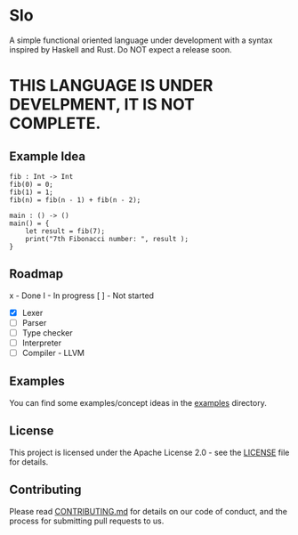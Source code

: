 # Slo
A simple functional oriented language under development with a syntax inspired by Haskell and Rust. Do NOT expect a release soon.

# THIS LANGUAGE IS UNDER DEVELPMENT, IT IS NOT COMPLETE.

## Example Idea

```slo
fib : Int -> Int
fib(0) = 0;
fib(1) = 1;
fib(n) = fib(n - 1) + fib(n - 2);

main : () -> ()
main() = {
    let result = fib(7);
    print("7th Fibonacci number: ", result );
}
```

## Roadmap
x - Done
I - In progress
[ ] - Not started

- [x] Lexer
- [ ] Parser
- [ ] Type checker
- [ ] Interpreter
- [ ] Compiler - LLVM

## Examples

You can find some examples/concept ideas in the [examples](examples) directory.

## License

This project is licensed under the Apache License 2.0 - see the [LICENSE](LICENSE) file for details.

## Contributing

Please read [CONTRIBUTING.md](CONTRIBUTING.md) for details on our code of conduct, and the process for submitting pull requests to us.